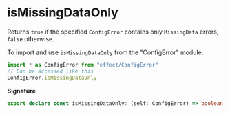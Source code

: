 # isMissingDataOnly

Returns `true` if the specified `ConfigError` contains only `MissingData` errors, `false` otherwise.

To import and use `isMissingDataOnly` from the "ConfigError" module:

```ts
import * as ConfigError from "effect/ConfigError"
// Can be accessed like this
ConfigError.isMissingDataOnly
```

**Signature**

```ts
export declare const isMissingDataOnly: (self: ConfigError) => boolean
```
